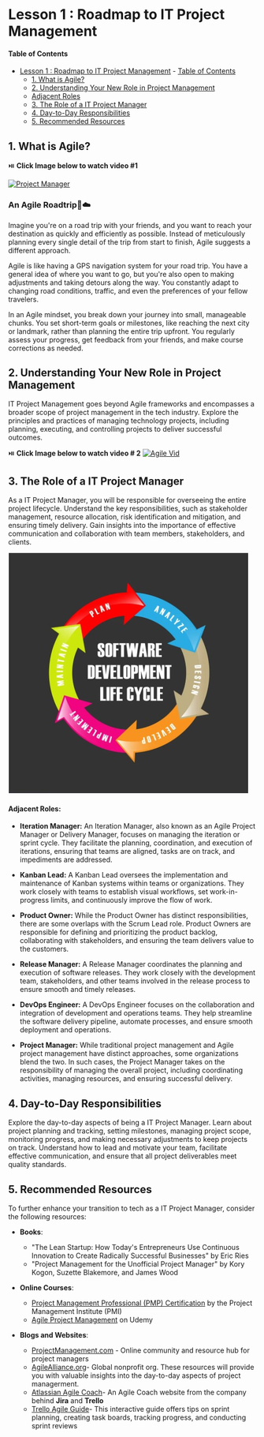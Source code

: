# Lesson 1 : Roadmap to IT Project Management


#### Table of Contents
- [Lesson 1 : Roadmap to IT Project Management](#lesson-1--roadmap-to-technical-project-management)
      - [Table of Contents](#table-of-contents)
  - [1. What is Agile?](#1-what-is-agile)
  - [2. Understanding Your New Role in Project Management](#2-understanding-your-new-role-in-project-management)
  - [Adjacent Roles](#adjacent-roles)
  - [3. The Role of a IT Project Manager](#3-the-role-of-a-it-project-manager)
  - [4. Day-to-Day Responsibilities](#4-day-to-day-responsibilities)
  - [5. Recommended Resources](#5-recommended-resources)

## 1. What is Agile?

:play_or_pause_button: **Click Image below to watch video #1**

[![Project Manager](http://img.youtube.com/vi/8eVXTyIZ1Hs/0.jpg)](https://www.youtube.com/watch?v=8eVXTyIZ1Hs "What is Agile Methodology?")


### **An Agile Roadtrip**:car::cloud:
Imagine you're on a road trip with your friends, and you want to reach your destination as quickly and efficiently as possible. Instead of meticulously planning every single detail of the trip from start to finish, Agile suggests a different approach.

Agile is like having a GPS navigation system for your road trip. You have a general idea of where you want to go, but you're also open to making adjustments and taking detours along the way. You constantly adapt to changing road conditions, traffic, and even the preferences of your fellow travelers.

In an Agile mindset, you break down your journey into small, manageable chunks. You set short-term goals or milestones, like reaching the next city or landmark, rather than planning the entire trip upfront. You regularly assess your progress, get feedback from your friends, and make course corrections as needed.


## 2. Understanding Your New Role in Project Management



IT Project Management goes beyond Agile frameworks and encompasses a broader scope of project management in the tech industry. Explore the principles and practices of managing technology projects, including planning, executing, and controlling projects to deliver successful outcomes.

:play_or_pause_button: **Click Image below to watch video # 2**
[![Agile Vid](http://img.youtube.com/vi/5_PuobVHeLg/0.jpg)](https://www.youtube.com/watch?v=5_PuobVHeLg "What is Agile Methodology?")


## 3. The Role of a IT Project Manager

As a IT Project Manager, you will be responsible for overseeing the entire project lifecycle. Understand the key responsibilities, such as stakeholder management, resource allocation, risk identification and mitigation, and ensuring timely delivery. Gain insights into the importance of effective communication and collaboration with team members, stakeholders, and clients.

![SDLC](sdlc.jpg)

#### Adjacent Roles:
- **Iteration Manager:** An Iteration Manager, also known as an Agile Project Manager or Delivery Manager, focuses on managing the iteration or sprint cycle. They facilitate the planning, coordination, and execution of iterations, ensuring that teams are aligned, tasks are on track, and impediments are addressed.

- **Kanban Lead:** A Kanban Lead oversees the implementation and maintenance of Kanban systems within teams or organizations. They work closely with teams to establish visual workflows, set work-in-progress limits, and continuously improve the flow of work.

- **Product Owner:** While the Product Owner has distinct responsibilities, there are some overlaps with the Scrum Lead role. Product Owners are responsible for defining and prioritizing the product backlog, collaborating with stakeholders, and ensuring the team delivers value to the customers.

- **Release Manager:** A Release Manager coordinates the planning and execution of software releases. They work closely with the development team, stakeholders, and other teams involved in the release process to ensure smooth and timely releases.

- **DevOps Engineer:** A DevOps Engineer focuses on the collaboration and integration of development and operations teams. They help streamline the software delivery pipeline, automate processes, and ensure smooth deployment and operations.

- **Project Manager:** While traditional project management and Agile project management have distinct approaches, some organizations blend the two. In such cases, the Project Manager takes on the responsibility of managing the overall project, including coordinating activities, managing resources, and ensuring successful delivery.
 </ul>

## 4. Day-to-Day Responsibilities

Explore the day-to-day aspects of being a IT Project Manager. Learn about project planning and tracking, setting milestones, managing project scope, monitoring progress, and making necessary adjustments to keep projects on track. Understand how to lead and motivate your team, facilitate effective communication, and ensure that all project deliverables meet quality standards.

## 5. Recommended Resources

To further enhance your transition to tech as a IT Project Manager, consider the following resources:

- **Books**:
  - "The Lean Startup: How Today's Entrepreneurs Use Continuous Innovation to Create Radically Successful Businesses" by Eric Ries
  - "Project Management for the Unofficial Project Manager" by Kory Kogon, Suzette Blakemore, and James Wood

- **Online Courses**:
  - [Project Management Professional (PMP) Certification](https://www.pmi.org/certifications/project-management-pmp) by the Project Management Institute (PMI)
  - [Agile Project Management](https://www.udemy.com/topic/agile/) on Udemy

- **Blogs and Websites**:
  - [ProjectManagement.com](https://www.projectmanagement.com/) - Online community and resource hub for project managers
  - [AgileAlliance.org](https://www.agilealliance.org/resources)- Global nonprofit org. These resources will provide you with valuable insights into the day-to-day aspects of project managerment. 
  - [Atlassian Agile Coach](https://www.atlassian.com/agile)- An Agile Coach website from the company behind **Jira** and **Trello**
  - [Trello Agile Guide](https://blog.trello.com/beginners-guide-scrum-and-agile-project-management)- This interactive guide offers tips on sprint planning, creating task boards, tracking progress, and conducting sprint reviews
